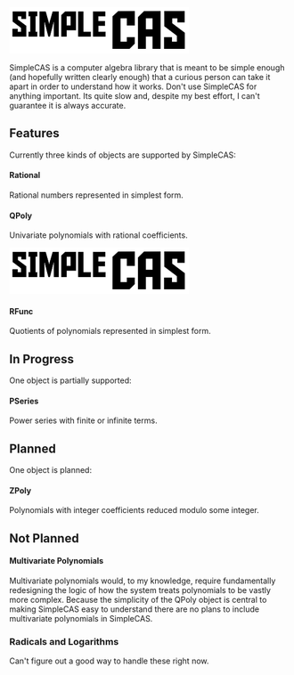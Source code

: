 ![alt text][logo]

[logo]: https://github.com/SymmetricChaos/SimpleCAS/blob/master/ImageFiles/simpleCASlogo.png "SimpleCAS"


SimpleCAS is a computer algebra library that is meant to be simple enough (and hopefully written clearly enough) that a curious person can take it apart in order to understand how it works. Don't use SimpleCAS for anything important. Its quite slow and, despite my best effort, I can't guarantee it is always accurate.



## Features
Currently three kinds of objects are supported by SimpleCAS:

#### Rational
Rational numbers represented in simplest form.

#### QPoly
Univariate polynomials with rational coefficients.

![alt text][logo]

[logo]: https://github.com/SymmetricChaos/SimpleCAS/blob/master/ImageFiles/poly_ploy_example_2.png "SimpleCAS"


#### RFunc
Quotients of polynomials represented in simplest form.



## In Progress
One object is partially supported:

#### PSeries
Power series with finite or infinite terms.


## Planned
One object is planned:

#### ZPoly
Polynomials with integer coefficients reduced modulo some integer.

## Not Planned
#### Multivariate Polynomials
Multivariate polynomials would, to my knowledge, require fundamentally redesigning the logic of how the system treats polynomials to be vastly more complex. Because the simplicity of the QPoly object is central to making SimpleCAS easy to understand there are no plans to include multivariate polynomials in SimpleCAS.

### Radicals and Logarithms
Can't figure out a good way to handle these right now.
